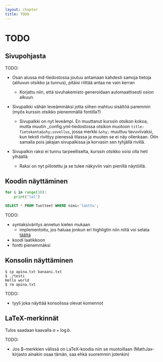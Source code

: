 ```yaml
---
layout: chapter
title: TODO
---
```


# TODO

## Sivupohjasta

TODO:
* Osan alussa md-tiedostossa joutuu antamaan kahdesti samoja tietoja
  (aliluvun otsikko ja tunnus), pitäisi riittää antaa ne vain kerran
    - Korjattu niin, että sivuhakemisto generoidaan automaattisesti osion alkuun.
* Sivupalkki vähän leveämmäksi jotta siihen mahtuu sisältöä paremmin
  (myös kurssin otsikko pienemmällä fontilla?)
    - Sivupalkki on nyt leveämpi. En muuttanut kurssin otsikon kokoa, mutta muutin _config.yml-tiedostossa otsikon muotoon `title: Tietokanta&shy;sovellus`, jossa merkki `&shy;` muuttuu tavuviivaksi, kun teksti rivittyy pienessä tilassa ja muuten se ei näy ollenkaan. Otin samalla pois jakajan sivupalkissa ja korvasin sen tyhjällä rivillä.


* Sivupalkin raksi ei tunnu tarpeelliselta, kurssin otsikko voisi
  olla heti ylhäällä
  - Raksi on nyt piilotettu ja se tulee näkyviin vain pienillä näytöillä.

## Koodin näyttäminen

```python
for i in range(10):
	print("lol")
```
```sql
SELECT * FROM Tuotteet WHERE nimi='lanttu';
```

TODO:
* syntaksiväritys annetun kielen mukaan
  - implementoitu, jos haluaa jonkun eri highligtin niin niitä voi selata [täältä](https://spsarolkar.github.io/rouge-theme-preview/)
* koodi laatikkoon
* fontti pienemmäksi

## Konsolin näyttäminen

```
$ cp apina.txt banaani.txt
$ ./testi
Hello world
$ rm apina.txt
```

TODO:
* tyyli joka näyttää konsolissa olevat komennot

## LaTeX-merkinnät

Tulos saadaan kaavalla $a+\log b$.

TODO:
* Jos $-merkkien välissä on LaTeX-koodia niin se muotoillaan
  (MathJax-kirjasto ainakin osaa tämän, saa ehkä suoremmin jotenkin)

